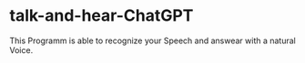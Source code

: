 # talk-and-hear-ChatGPT
This Programm is able to recognize your Speech and answear with a natural Voice.
